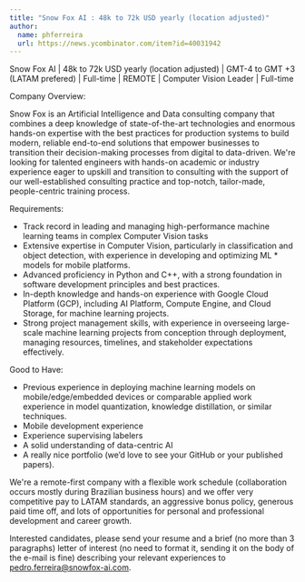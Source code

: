 ```yaml
---
title: "Snow Fox AI : 48k to 72k USD yearly (location adjusted)"
author:
  name: phferreira
  url: https://news.ycombinator.com/item?id=40031942
---
```

Snow Fox AI | 48k to 72k USD yearly (location adjusted) | GMT-4 to GMT +3 (LATAM prefered) | Full-time | REMOTE | Computer Vision Leader | Full-time

Company Overview:

Snow Fox is an Artificial Intelligence and Data consulting company that combines a deep knowledge of state-of-the-art technologies and enormous hands-on expertise with the best practices for production systems to build modern, reliable end-to-end solutions that empower businesses to transition their decision-making processes from digital to data-driven. We&#x27;re looking for talented engineers with hands-on academic or industry experience eager to upskill and transition to consulting with the support of our well-established consulting practice and top-notch, tailor-made, people-centric training process.

Requirements:

* Track record in leading and managing high-performance machine learning teams in complex Computer Vision tasks
* Extensive expertise in Computer Vision, particularly in classification and object detection, with experience in developing and optimizing ML * models for mobile platforms.
* Advanced proficiency in Python and C++, with a strong foundation in software development principles and best practices.
* In-depth knowledge and hands-on experience with Google Cloud Platform (GCP), including AI Platform, Compute Engine, and Cloud Storage, for machine learning projects.
* Strong project management skills, with experience in overseeing large-scale machine learning projects from conception through deployment, managing resources, timelines, and stakeholder expectations effectively.

Good to Have: 
* Previous experience in deploying machine learning models on mobile&#x2F;edge&#x2F;embedded devices or comparable applied work experience in model quantization, knowledge distillation, or similar techniques.
* Mobile development experience 
* Experience supervising labelers
* A solid understanding of data-centric AI
* A really nice portfolio (we’d love to see your GitHub or your published papers).

We&#x27;re a remote-first company with a flexible work schedule (collaboration occurs mostly during Brazilian business hours) and we offer very competitive pay to LATAM standards, an aggressive bonus policy, generous paid time off, and lots of opportunities for personal and professional development and career growth.

Interested candidates, please send your resume and a brief (no more than 3 paragraphs) letter of interest (no need to format it, sending it on the body of the e-mail is fine) describing your relevant experiences to pedro.ferreira@snowfox-ai.com.
